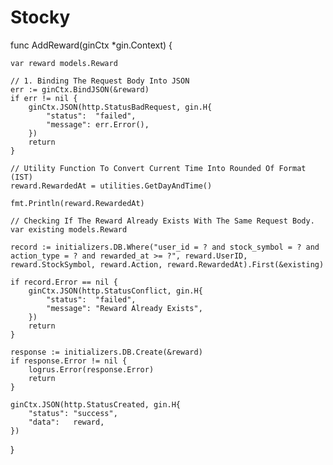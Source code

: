 # Stocky

func AddReward(ginCtx *gin.Context) {

	var reward models.Reward

	// 1. Binding The Request Body Into JSON
	err := ginCtx.BindJSON(&reward)
	if err != nil {
		ginCtx.JSON(http.StatusBadRequest, gin.H{
			"status":  "failed",
			"message": err.Error(),
		})
		return
	}

	// Utility Function To Convert Current Time Into Rounded Of Format (IST)
	reward.RewardedAt = utilities.GetDayAndTime()

	fmt.Println(reward.RewardedAt)

	// Checking If The Reward Already Exists With The Same Request Body.
	var existing models.Reward

	record := initializers.DB.Where("user_id = ? and stock_symbol = ? and action_type = ? and rewarded_at >= ?", reward.UserID, reward.StockSymbol, reward.Action, reward.RewardedAt).First(&existing)

	if record.Error == nil {
		ginCtx.JSON(http.StatusConflict, gin.H{
			"status":  "failed",
			"message": "Reward Already Exists",
		})
		return
	}

	response := initializers.DB.Create(&reward)
	if response.Error != nil {
		logrus.Error(response.Error)
		return
	}

	ginCtx.JSON(http.StatusCreated, gin.H{
		"status": "success",
		"data":   reward,
	})
}
